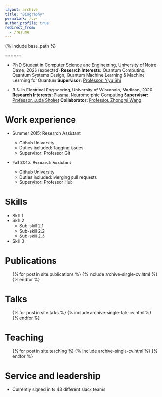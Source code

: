 ```yaml
---
layout: archive
title: "Biography"
permalink: /cv/
author_profile: true
redirect_from:
  - /resume
---
```


{% include base_path %}



======
* Ph.D Student in Computer Science and Engineering, University of Notre Dame, 2026 (expected)
  **Research Interests:**  Quantum Computing, Quantum Systems Design, Quantum Machine Learning & Machine Learning for Quantum
  **Supervisor:** [Professor. Yiyu Shi](https://engineering.nd.edu/faculty/yiyu-shi/) 

* B.S. in Electrical Engineering, University of Wisconsin, Madison, 2020
  **Research Interests:** Plasma, Neuromorphic Computing
  **Supervisor:** [Professor. Juda Shohet](https://directory.engr.wisc.edu/ece/Faculty/Shohet_J-/)
  **Collaborator:** [Professor. Zhongrui Wang](https://www.eee.hku.hk/~zrwang/team.html#pi) 


Work experience
======
* Summer 2015: Research Assistant
  * Github University
  * Duties included: Tagging issues
  * Supervisor: Professor Git

* Fall 2015: Research Assistant
  * Github University
  * Duties included: Merging pull requests
  * Supervisor: Professor Hub
  
Skills
======
* Skill 1
* Skill 2
  * Sub-skill 2.1
  * Sub-skill 2.2
  * Sub-skill 2.3
* Skill 3

Publications
======
  <ul>{% for post in site.publications %}
    {% include archive-single-cv.html %}
  {% endfor %}</ul>
  
Talks
======
  <ul>{% for post in site.talks %}
    {% include archive-single-talk-cv.html %}
  {% endfor %}</ul>
  
Teaching
======
  <ul>{% for post in site.teaching %}
    {% include archive-single-cv.html %}
  {% endfor %}</ul>
  
Service and leadership
======
* Currently signed in to 43 different slack teams
